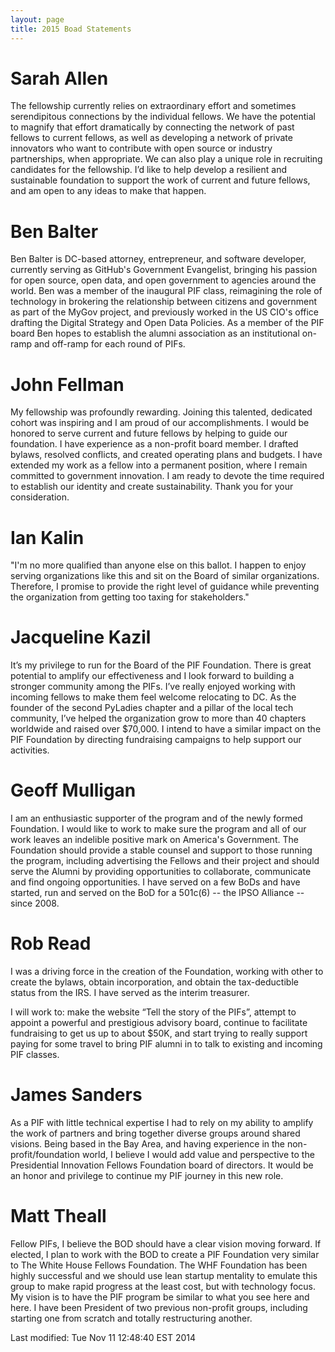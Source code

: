 ```yaml
---
layout: page
title: 2015 Boad Statements
---
```


# Sarah Allen

The fellowship currently relies on extraordinary effort and sometimes serendipitous connections by the individual fellows.  We have the potential to magnify that effort dramatically by connecting the network of past fellows to current fellows, as well as developing a network of private innovators who want to contribute with open source or industry partnerships, when appropriate.  We can also play a unique role in recruiting candidates for the fellowship.  I’d like to help develop a resilient and sustainable foundation to support the work of current and future fellows, and am open to any ideas to make that happen.

# Ben Balter

Ben Balter is DC-based attorney, entrepreneur, and software developer, currently serving as GitHub's Government Evangelist, bringing his passion for open source, open data, and open government to agencies around the world. Ben was a member of the inaugural PIF class, reimagining the role of technology in brokering the relationship between citizens and government as part of the MyGov project, and previously worked in the US CIO's office drafting the Digital Strategy and Open Data Policies. As a member of the PIF board Ben hopes to establish the alumni association as an institutional on-ramp and off-ramp for each round of PIFs.

# John Fellman

My fellowship was profoundly rewarding. Joining this talented, dedicated cohort was inspiring and I am proud of our accomplishments. I would be honored to serve current and future fellows by helping to guide our foundation.  I have experience as a non-profit board member. I drafted bylaws, resolved conflicts, and created operating plans and budgets.  I have extended my work as a fellow into a permanent position, where I remain committed to government innovation. I am ready to devote the time required to establish our identity and create sustainability. Thank you for your consideration.

# Ian Kalin

"I'm no more qualified than anyone else on this ballot.  I happen to enjoy serving organizations like this and sit on the Board of similar organizations.  Therefore, I promise to provide the right level of guidance while preventing the organization from getting too taxing for stakeholders."

# Jacqueline Kazil 

It’s my privilege to run for the Board of the PIF Foundation. There is great potential to amplify our effectiveness and I look forward to building a stronger community among the PIFs.  I’ve really enjoyed working with incoming fellows to make them feel welcome relocating to DC.  As the founder of the second PyLadies chapter and a pillar of the local tech community, I’ve helped the organization grow to more than 40 chapters worldwide and raised over $70,000. I intend to have a similar impact on the PIF Foundation by directing fundraising campaigns to help support our activities.

# Geoff Mulligan

I am an enthusiastic supporter of the program and of the newly formed Foundation. I would like to work to make sure the program and all of our work leaves an indelible positive mark on America's Government. The Foundation should provide a stable counsel and support to those running the program, including advertising the Fellows and their project and should serve the Alumni by providing opportunities to collaborate, communicate and find ongoing opportunities.  I have served on a few BoDs and have started, run and served on the BoD for a 501c(6) -- the IPSO Alliance -- since 2008. 

# Rob Read

I was a driving force in the creation of the Foundation, working with other to create the bylaws, obtain incorporation, and obtain the tax-deductible status from the IRS. I have served as the interim treasurer.

I will work to: make the website “Tell the story of the PIFs”,
attempt to appoint a powerful and prestigious advisory board,
continue to facilitate fundraising to get us up to about $50K, and
start trying to really support paying for some travel to bring PIF alumni in to talk to existing and incoming PIF classes.

# James Sanders

As a PIF with little technical expertise I had to rely on my ability to amplify the work of partners and bring together diverse groups around shared visions. Being based in the Bay Area, and having experience in the non-profit/foundation world, I believe I would add value and perspective to the Presidential Innovation Fellows Foundation board of directors.  It would be an honor and privilege to continue my PIF journey in this new role. 

# Matt Theall
			
Fellow PIFs, I believe the BOD should have a clear vision moving forward. If elected, I plan to work with the BOD to create a PIF Foundation very similar to The White House Fellows Foundation. The WHF Foundation has been highly successful and we should use lean startup mentality to emulate this group to make rapid progress at the least cost, but with technology focus. My vision is to have the PIF program be similar to what you see here and here.  I have been President of two previous non-profit groups, including starting one from scratch and totally restructuring another.
                           


<!-- hhmts start -->Last modified: Tue Nov 11 12:48:40 EST 2014 <!-- hhmts end -->
